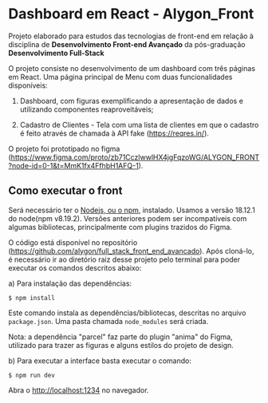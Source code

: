 # Dashboard em React  - Alygon_Front

Projeto elaborado para estudos das tecnologias de front-end em relação à disciplina de **Desenvolvimento Front-end Avançado** da pós-graduação **Desenvolvimento Full-Stack**

O projeto consiste no desenvolvimento de um dashboard com três páginas em React. Uma página principal de Menu com duas funcionalidades disponíveis: 

1) Dashboard, com figuras exemplificando a apresentação de dados e utilizando componentes reaproveitáveis;

2) Cadastro de Clientes - Tela com uma lista de clientes em que o cadastro é feito através de chamada à API fake (https://reqres.in/).

O projeto foi prototipado no figma (https://www.figma.com/proto/zb71CczlwwlHX4jgFqzoWG/ALYGON_FRONT?node-id=0-1&t=MmK1fx4FfhbH1AFQ-1).

## Como executar o front

Será necessário ter o [Nodejs, ou o npm,](https://nodejs.org/en/download/) instalado. Usamos a versão 18.12.1 do node(npm v8.19.2). Versões anteriores podem ser incompatíveis com algumas bibliotecas, principalmente com plugins trazidos do Figma.

O código está disponível no repositório (https://github.com/alygon/full_stack_front_end_avancado). Após cloná-lo, é necessário ir ao diretório raiz desse projeto pelo terminal para poder executar os comandos descritos abaixo:

a) Para instalação das dependências:

```
$ npm install
```

Este comando instala as dependências/bibliotecas, descritas no arquivo `package.json`. Uma pasta chamada `node_modules` será criada.

Nota: a dependência "parcel" faz parte do plugin "anima" do Figma, utilizado para trazer as figuras e alguns estilos do projeto de design.

b) Para executar a interface basta executar o comando: 

```
$ npm run dev
```

Abra o [http://localhost:1234](http://localhost:1234) no navegador.